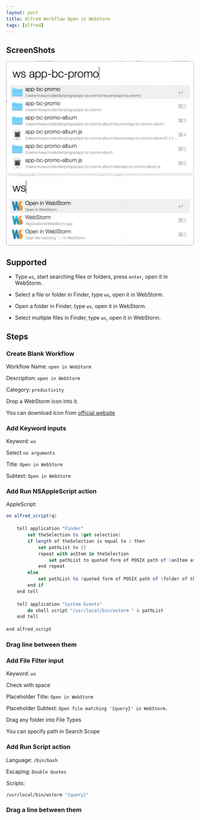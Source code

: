 ```yaml
---
layout: post
title: Alfred Workflow Open in WebStorm
tags: [alfred]
---
```


## ScreenShots

![find folder](/assets/2015-06-02-alfred-workflow-open-in-webstorm/find-folder.png)
![find folder](/assets/2015-06-02-alfred-workflow-open-in-webstorm/open-selected-file.png)

## Supported

- Type `ws`, start searching files or folders, press `enter`, open it in WebStorm.

- Select a file or folder in Finder, type `ws`, open it in WebStorm.

- Open a folder in Finder, type `ws`, open it in WebStorm.

- Select multiple files in Finder, type `ws`, open it in WebStorm.

## Steps

### Create Blank Workflow

Workflow Name: `open in WebStorm`

Description: `open in WebStorm`

Category: `productivity`

Drop a WebStorm icon into it.

You can download icon from [official website](https://www.jetbrains.com/products.html)

### Add Keyword inputs

Keyword: `ws`

Select `no arguments`

Title: `Open in WebStorm`

Subtext: `Open in WebStorm`

### Add Run NSAppleScript action

AppleScript:

```as
on alfred_script(q)

	tell application "Finder"
		set theSelection to (get selection)
		if length of theSelection is equal to 1 then
			set pathList to {}
			repeat with anItem in theSelection
				set pathList to quoted form of POSIX path of (anItem as text)
			end repeat
		else
			set pathList to (quoted form of POSIX path of (folder of the front window as alias))
		end if
	end tell

	tell application "System Events"
		do shell script "/usr/local/bin/wstorm " & pathList
	end tell

end alfred_script
```

### Drag line between them

### Add File Filter input

Keyword: `ws`

Check with space

Placeholder Title: `Open in WebStorm`

Placeholder Subtext: `Open file matching '{query}' in WebStorm.`

Drag any folder into File Types

You can specify path in Search Scope

### Add Run Script action

Language: `/bin/bash`

Escaping: `Double Quotes`

Scripts:

```sh
/usr/local/bin/wstorm "{query}"
```

### Drag a line between them
